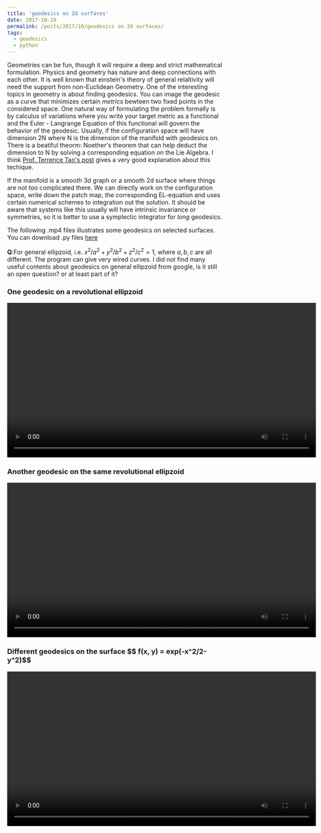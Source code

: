 ```yaml
---
title: 'geodesics on 2d surfaces'
date: 2017-10-10
permalink: /posts/2017/10/geodesics on 2d surfaces/
tags:
  - geodesics
  - python
---
```


Geometries can be fun, though it will require a deep and strict mathematical formulation. Physics and geometry has nature and deep connections with each other. It is well known that einstein's theory of general relaltivity will need the support from non-Euclidean Geometry. One of the interesting topics in geometry is about finding geodesics. You can image the geodesic as a curve that minimizes certain *metrics* bewteen two fixed points in the considered space. One natural way of formulating the problem formally is by calculus of variations where you write your target metric as a functional and the Euler - Langrange Equation of this functional will govern the behavior of the geodesic. Usually, if the configuration space will have dimension 2N where N is the dimension of the manifold with geodesics on. There is a beatiful theorm: Noether's theorem that can help deduct the dimension to N by solving a corresponding equation on the Lie Algebra. I think [Prof. Terrence Tao's post](https://terrytao.wordpress.com/tag/euler-arnold-equation/) gives a very good explanation about this techique.

If the manifold is a smooth 3d graph or a smooth 2d surface where things are not too complicated there. We can directly work on the configuration space, write down the patch map, the corresponding EL-equation and uses certain numerical schemes to integration out the solution. It should be aware that systems like this usually will have intrinsic invariance or symmetries, so it is better to use a symplectic integrator for *long* geodesics.

The following .mp4 files illustrates some geodesics on selected surfaces. You can download .py files [here](https://dykuang.github.io/Files/Geo_2dGauss.py)

**Q**:For general ellipzoid, i.e. $x^2/a^2 + y^2/b^2 + z^2/c^2 = 1$, where $a, b ,c$ are all different. The program can give very wired curves. I did not find many useful contents about geodesics on general ellipzoid from google, is it still an open question? or at least part of it? 

### One geodesic on a revolutional ellipzoid ###
<video src="/images/geo_Ellipzoid1.mp4" width="720" height="360" controls preload></video>

### Another geodesic on the same revolutional ellipzoid ###
<video src="/images/geo_ellipzoid.mp4" width="720" height="360" controls preload></video>

### Different geodesics on the surface \$$ f(x, y) = exp(-x^2/2-y^2)$$ ###
<video src="/images/geo_2dGauss.mp4" width="720" height="360" controls preload></video>


